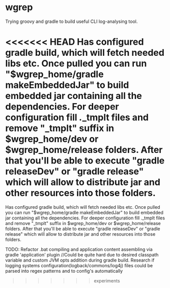 wgrep
=====

Trying groovy and gradle to build useful CLI log-analysing tool.

<<<<<<< HEAD
Has configured gradle build, which will fetch needed libs etc.
Once pulled you can run "$wgrep_home/gradle makeEmbeddedJar" to build embedded jar containing all the dependencies.
For deeper configuration fill *.*_tmplt files and remove "_tmplt" suffix in $wgrep_home/dev or $wgrep_home/release folders.
After that you'll be able to execute "gradle releaseDev" or "gradle release" which will allow to distribute jar and other resources into those folders.
=======
Has configured gradle build, which will fetch needed libs etc. 
Once pulled you can run "$wgrep_home/gradle makeEmbeddedJar" to build embedded jar containing all the dependencies. For deeper configuration fill ._tmplt files and remove "_tmplt" suffix in $wgrep_home/dev or $wgrep_home/release folders. 
After that you'll be able to execute "gradle releaseDev" or "gradle release" which will allow to distribute jar and other resources into those folders.

TODO: 
Refactor .bat compiling and application content assembling via gradle 'application' plugin //Could be quite hard due to desired classpath variable and custom JVM opts addition during gradle build. 
Research if logging systems configuration(logback/commons/log4j) files could be parsed into regex patterns and to config's automatically 
>>>>>>> experiments
